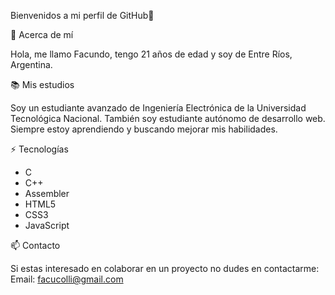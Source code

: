 Bienvenidos a mi perfil de GitHub👋

🌱 Acerca de mí

  Hola, me llamo Facundo, tengo 21 años de edad y soy de Entre Ríos, Argentina. 

📚 Mis estudios

  Soy un estudiante avanzado de Ingeniería Electrónica de la Universidad Tecnológica Nacional. 
  También soy estudiante autónomo de desarrollo web.
  Siempre estoy aprendiendo y buscando mejorar mis habilidades.

⚡ Tecnologías

  - C
  - C++
  - Assembler
  - HTML5
  - CSS3
  - JavaScript

📫 Contacto

  Si estas interesado en colaborar en un proyecto no dudes en contactarme:
  Email: facucolli@gmail.com
